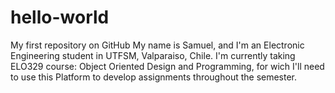 # hello-world
My first repository on GitHub
My name is Samuel, and I'm an Electronic Engineering student in UTFSM, Valparaiso, Chile.
I'm currently taking ELO329 course: Object Oriented Design and Programming, for wich I'll need to use this Platform to develop assignments throughout the semester.
